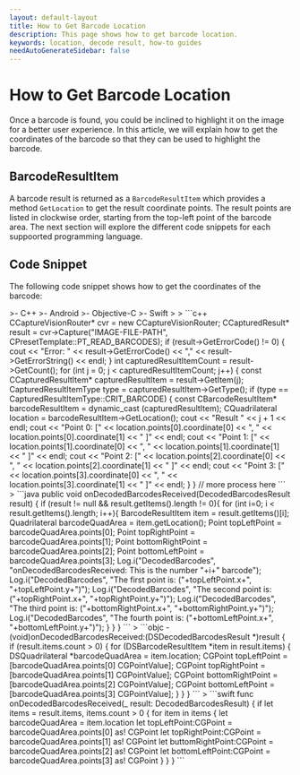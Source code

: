 ```yaml
---
layout: default-layout
title: How to Get Barcode Location
description: This page shows how to get barcode location.
keywords: location, decode result, how-to guides
needAutoGenerateSidebar: false
---
```


# How to Get Barcode Location

Once a barcode is found, you could be inclined to highlight it on the image for a better user experience. In this article, we will explain how to get the coordinates of the barcode so that they can be used to highlight the barcode.

## BarcodeResultItem

A barcode result is returned as a `BarcodeResultItem` which provides a method `GetLocation` to get the result coordinate points. The result points are listed in clockwise order, starting from the top-left point of the barcode area. The next section will explore the different code snippets for each suppoorted programming language.

## Code Snippet

The following code snippet shows how to get the coordinates of the barcode:

<div class="sample-code-prefix template2"></div>
   >- C++
   >- Android
   >- Objective-C
   >- Swift
   >
>
```c++
CCaptureVisionRouter* cvr = new CCaptureVisionRouter;
CCapturedResult* result = cvr->Capture("IMAGE-FILE-PATH", CPresetTemplate::PT_READ_BARCODES);
if (result->GetErrorCode() != 0) {
    cout << "Error: " << result->GetErrorCode() << "," << result->GetErrorString() << endl;
}
int capturedResultItemCount = result->GetCount();
for (int j = 0; j < capturedResultItemCount; j++) 
{
    const CCapturedResultItem* capturedResultItem = result->GetItem(j);
    CapturedResultItemType type = capturedResultItem->GetType();
    if (type == CapturedResultItemType::CRIT_BARCODE) 
    {
        const CBarcodeResultItem* barcodeResultItem = dynamic_cast<const CBarcodeResultItem*> (capturedResultItem);
        CQuadrilateral location = barcodeResultItem->GetLocation();
        cout << "Result " << j + 1 << endl;
        cout << "Point 0: [" << location.points[0].coordinate[0] << ", " << location.points[0].coordinate[1] << " ]" << endl;
        cout << "Point 1: [" << location.points[1].coordinate[0] << ", " << location.points[1].coordinate[1] << " ]" << endl;
        cout << "Point 2: [" << location.points[2].coordinate[0] << ", " << location.points[2].coordinate[1] << " ]" << endl;
        cout << "Point 3: [" << location.points[3].coordinate[0] << ", " << location.points[3].coordinate[1] << " ]" << endl;
    }
}
// more process here
```
>
```java
public void onDecodedBarcodesReceived(DecodedBarcodesResult result) {
    if (result != null && result.getItems().length != 0){
        for (int i=0; i < result.getItems().length; i++){
            BarcodeResultItem item = result.getItems()[i];
            Quadrilateral barcodeQuadArea = item.getLocation();
            Point topLeftPoint = barcodeQuadArea.points[0];
            Point topRightPoint = barcodeQuadArea.points[1];
            Point bottomRightPoint = barcodeQuadArea.points[2];
            Point bottomLeftPoint = barcodeQuadArea.points[3];
            Log.i("DecodedBarcodes", "onDecodedBarcodesReceived: This is the number "+i+" barcode");
            Log.i("DecodedBarcodes", "The first point is: ("+topLeftPoint.x+", "+topLeftPoint.y+")");
            Log.i("DecodedBarcodes", "The second point is: ("+topRightPoint.x+", "+topRightPoint.y+")");
            Log.i("DecodedBarcodes", "The third point is: ("+bottomRightPoint.x+", "+bottomRightPoint.y+")");
            Log.i("DecodedBarcodes", "The fourth point is: ("+bottomLeftPoint.x+", "+bottomLeftPoint.y+")");
        }
    }
}
```
>
```objc
- (void)onDecodedBarcodesReceived:(DSDecodedBarcodesResult *)result {
    if (result.items.count > 0) {
        for (DSBarcodeResultItem *item in result.items) {
            DSQuadrilateral *barcodeQuadArea = item.location;
            CGPoint topLeftPoint = [barcodeQuadArea.points[0] CGPointValue];
            CGPoint topRightPoint = [barcodeQuadArea.points[1] CGPointValue];
            CGPoint bottomRightPoint = [barcodeQuadArea.points[2] CGPointValue];
            CGPoint bottomLeftPoint = [barcodeQuadArea.points[3] CGPointValue];
        }
    }
}
```
>
```swift
func onDecodedBarcodesReceived(_ result: DecodedBarcodesResult) {
    if let items = result.items, items.count > 0 {
        for item in items {
            let barcodeQuadArea = item.location
            let topLeftPoint:CGPoint = barcodeQuadArea.points[0] as! CGPoint
            let topRightPoint:CGPoint = barcodeQuadArea.points[1] as! CGPoint
            let buttomRightPoint:CGPoint = barcodeQuadArea.points[2] as! CGPoint
            let bottomLeftPoint:CGPoint = barcodeQuadArea.points[3] as! CGPoint
        }
    }
}
```
